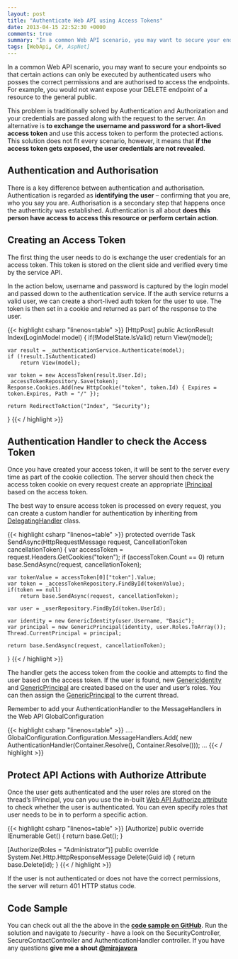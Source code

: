 ```yaml
---
layout: post
title: "Authenticate Web API using Access Tokens"
date: 2013-04-15 22:52:30 +0000
comments: true
summary: "In a common Web API scenario, you may want to secure your endpoints so that certain actions can only be executed by authenticated users who posses the correct permissions and are authorised to access the endpoints. For example, you would not want expose your DELETE endpoint of a resource to the general public.This problem is traditionally solved by Authentication and Authorization and your credentials are passed along with the request to the server. An alternative is to exchange the username and password for a short-lived access token and use this access token to perform the protected actions. This solution does not fit every scenario,  however, it means that if the access token gets exposed, the user credentials are not revealed."
tags: [WebApi, C#, AspNet]
---
```


In a common Web API scenario, you may want to secure your endpoints so that certain actions can only be executed by authenticated users who posses the correct permissions and are authorised to access the endpoints. For example, you would not want expose your DELETE endpoint of a resource to the general public.
<!--more-->

This problem is traditionally solved by Authentication and Authorization and your credentials are passed along with the request to the server. An alternative is **to exchange the username and password for a short-lived access token** and use this access token to perform the protected actions. This solution does not fit every scenario,  however, it means that **if the access token gets exposed, the user credentials are not revealed**. 

Authentication and Authorisation
-------------------

There is a key difference between authentication and authorisation. Authentication is regarded as **identifying the user** – confirming that you are, who you say you are. Authorisation is a secondary step that happens once the authenticity was established. Authentication is all about **does this person have access to access this resource or perform certain action**.

Creating an Access Token
-------------------

The first thing the user needs to do is exchange the user credentials for an access token. This token is stored on the client side and verified every time by the service API.

In the action below, username and password is captured by the login model and passed down to the authentication service. If the auth service returns a valid user, we can create a short-lived auth token for the user to use. The token is then set in a cookie and returned as part of the response to the user.

{{< highlight csharp "linenos=table" >}}
[HttpPost]
public ActionResult Index(LoginModel model)
{
    if(!ModelState.IsValid)
        return View(model);
 
    var result = _authenticationService.Authenticate(model);
    if (!result.IsAuthenticated)
        return View(model);
 
    var token = new AccessToken(result.User.Id);
    _accessTokenRepository.Save(token);
    Response.Cookies.Add(new HttpCookie("token", token.Id) { Expires = token.Expires, Path = "/" });
 
    return RedirectToAction("Index", "Security");
}
{{< / highlight >}}
 

Authentication Handler to check the Access Token
-------------------

Once you have created your access token, it will be sent to the server every time as part of the cookie collection. The server should then check the access token cookie on every request create an appropriate [IPrincipal](http://msdn.microsoft.com/en-us/library/system.security.principal.iprincipal.aspx) based on the access token.

The best way to ensure access token is processed on every request, you can create a custom handler for authentication by inheriting from [DelegatingHandler](http://msdn.microsoft.com/en-gb/library/system.net.http.delegatinghandler.aspx) class.

{{< highlight csharp "linenos=table" >}}
protected override Task<HttpResponseMessage> SendAsync(HttpRequestMessage request, CancellationToken cancellationToken)
{
    var accessToken = request.Headers.GetCookies("token");
    if (accessToken.Count == 0)
        return base.SendAsync(request, cancellationToken);
 
    var tokenValue = accessToken[0]["token"].Value;
    var token = _accessTokenRepository.FindById(tokenValue);
    if(token == null)
        return base.SendAsync(request, cancellationToken);
 
    var user = _userRepository.FindById(token.UserId);
 
    var identity = new GenericIdentity(user.Username, "Basic");
    var principal = new GenericPrincipal(identity, user.Roles.ToArray());
    Thread.CurrentPrincipal = principal;
 
    return base.SendAsync(request, cancellationToken);
}
{{< / highlight >}}

The handler gets the access token from the cookie and attempts to find the user based on the access token. If the user is found, new [GenericIdentity](http://msdn.microsoft.com/en-us/library/system.security.principal.genericidentity.aspx) and [GenericPrincipal](http://msdn.microsoft.com/en-us/library/system.security.principal.genericprincipal.aspx) are created based on the user and user’s roles. You can then assign the [GenericPrincipal](http://msdn.microsoft.com/en-us/library/system.security.principal.genericprincipal.aspx) to the current thread.

Remember to add your AuthenticationHandler to the MessageHandlers in the Web API  GlobalConfiguration

{{< highlight csharp "linenos=table" >}}
....
GlobalConfiguration.Configuration.MessageHandlers.Add(
    new AuthenticationHandler(Container.Resolve<IAccessTokenRepository>(),
                              Container.Resolve<IUserRepository>()));
...
{{< / highlight >}}

Protect API Actions with Authorize Attribute
-------------------

Once the user gets authenticated and the user roles are stored on the thread’s IPrincipal, you can you use the in-built [Web API Authorize attribute](http://msdn.microsoft.com/en-us/library/system.web.http.authorizeattribute.aspx) to check whether the user is authenticated. You can even specify roles that user needs to be in to perform a specific action.

{{< highlight csharp "linenos=table" >}}
[Authorize]
public override IEnumerable<Contact> Get()
{
    return base.Get();
}
 
[Authorize(Roles = "Administrator")]
public override System.Net.Http.HttpResponseMessage Delete(Guid id)
{
    return base.Delete(id);
}
{{< / highlight >}}

If the user is not authenticated or does not have the correct permissions, the server will return 401 HTTP status code.

Code Sample
-------------------

You can check out all the the above in the **[code sample on GitHub](https://github.com/mirajavora/WebAPISample)**. Run the solution and navigate to /security - have a look on the SecurityController, SecureContactController and AuthenticationHandler controller. If you have any questions **give me a shout [@mirajavora](http://twitter.com/mirajavora)**